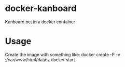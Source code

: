 # docker-kanboard
Kanboard.net in a docker container

# Usage
Create the image with something like:
    docker create -P -v <localhostdirectory>:/var/www/html/data:z <imageid>
    docker start <containerid>

